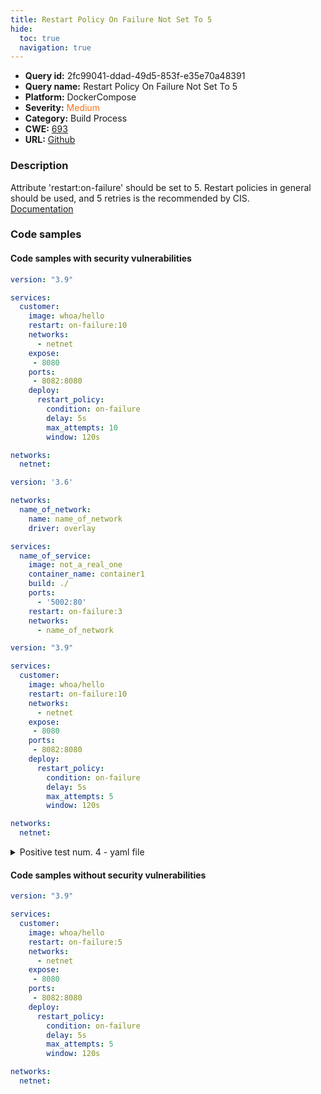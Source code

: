 ```yaml
---
title: Restart Policy On Failure Not Set To 5
hide:
  toc: true
  navigation: true
---
```


<style>
  .highlight .hll {
    background-color: #ff171742;
  }
  .md-content {
    max-width: 1100px;
    margin: 0 auto;
  }
</style>

-   **Query id:** 2fc99041-ddad-49d5-853f-e35e70a48391
-   **Query name:** Restart Policy On Failure Not Set To 5
-   **Platform:** DockerCompose
-   **Severity:** <span style="color:#ff7213">Medium</span>
-   **Category:** Build Process
-   **CWE:** <a href="https://cwe.mitre.org/data/definitions/693.html" onclick="newWindowOpenerSafe(event, 'https://cwe.mitre.org/data/definitions/693.html')">693</a>
-   **URL:** [Github](https://github.com/Checkmarx/kics/tree/master/assets/queries/dockerCompose/restart_policy_on_failure_not_set_to_5)

### Description
Attribute 'restart:on-failure' should be set to 5. Restart policies in general should be used, and 5 retries is the recommended by CIS.<br>
[Documentation](https://docs.docker.com/config/containers/start-containers-automatically/#use-a-restart-policy)

### Code samples
#### Code samples with security vulnerabilities
```yaml title="Positive test num. 1 - yaml file" hl_lines="17 6"
version: "3.9"

services:
  customer:
    image: whoa/hello
    restart: on-failure:10
    networks:
      - netnet
    expose:
     - 8080
    ports:
     - 8082:8080
    deploy:
      restart_policy:
        condition: on-failure
        delay: 5s
        max_attempts: 10
        window: 120s

networks:
  netnet:

```
```yaml title="Positive test num. 2 - yaml file" hl_lines="15"
version: '3.6'

networks:
  name_of_network:
    name: name_of_network
    driver: overlay

services:
  name_of_service:
    image: not_a_real_one
    container_name: container1
    build: ./
    ports:
      - '5002:80'
    restart: on-failure:3
    networks:
      - name_of_network

```
```yaml title="Positive test num. 3 - yaml file" hl_lines="6"
version: "3.9"

services:
  customer:
    image: whoa/hello
    restart: on-failure:10
    networks:
      - netnet
    expose:
     - 8080
    ports:
     - 8082:8080
    deploy:
      restart_policy:
        condition: on-failure
        delay: 5s
        max_attempts: 5
        window: 120s

networks:
  netnet:

```
<details><summary>Positive test num. 4 - yaml file</summary>

```yaml hl_lines="17"
version: "3.9"

services:
  customer:
    image: whoa/hello
    restart: on-failure:5
    networks:
      - netnet
    expose:
     - 8080
    ports:
     - 8082:8080
    deploy:
      restart_policy:
        condition: on-failure
        delay: 5s
        max_attempts: 10
        window: 120s

networks:
  netnet:

```
</details>


#### Code samples without security vulnerabilities
```yaml title="Negative test num. 1 - yaml file"
version: "3.9"

services:
  customer:
    image: whoa/hello
    restart: on-failure:5
    networks:
      - netnet
    expose:
     - 8080
    ports:
     - 8082:8080
    deploy:
      restart_policy:
        condition: on-failure
        delay: 5s
        max_attempts: 5
        window: 120s

networks:
  netnet:


```
